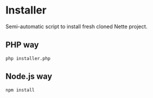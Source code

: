 Installer
=========

Semi-automatic script to install fresh cloned Nette project.

## PHP way

`php installer.php`

## Node.js way

`npm install`
